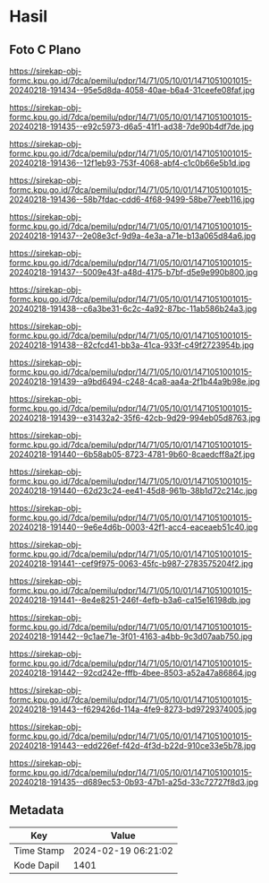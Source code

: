 # Hasil

## Foto C Plano

https://sirekap-obj-formc.kpu.go.id/7dca/pemilu/pdpr/14/71/05/10/01/1471051001015-20240218-191434--95e5d8da-4058-40ae-b6a4-31ceefe08faf.jpg

https://sirekap-obj-formc.kpu.go.id/7dca/pemilu/pdpr/14/71/05/10/01/1471051001015-20240218-191435--e92c5973-d6a5-41f1-ad38-7de90b4df7de.jpg

https://sirekap-obj-formc.kpu.go.id/7dca/pemilu/pdpr/14/71/05/10/01/1471051001015-20240218-191436--12f1eb93-753f-4068-abf4-c1c0b66e5b1d.jpg

https://sirekap-obj-formc.kpu.go.id/7dca/pemilu/pdpr/14/71/05/10/01/1471051001015-20240218-191436--58b7fdac-cdd6-4f68-9499-58be77eeb116.jpg

https://sirekap-obj-formc.kpu.go.id/7dca/pemilu/pdpr/14/71/05/10/01/1471051001015-20240218-191437--2e08e3cf-9d9a-4e3a-a71e-b13a065d84a6.jpg

https://sirekap-obj-formc.kpu.go.id/7dca/pemilu/pdpr/14/71/05/10/01/1471051001015-20240218-191437--5009e43f-a48d-4175-b7bf-d5e9e990b800.jpg

https://sirekap-obj-formc.kpu.go.id/7dca/pemilu/pdpr/14/71/05/10/01/1471051001015-20240218-191438--c6a3be31-6c2c-4a92-87bc-11ab586b24a3.jpg

https://sirekap-obj-formc.kpu.go.id/7dca/pemilu/pdpr/14/71/05/10/01/1471051001015-20240218-191438--82cfcd41-bb3a-41ca-933f-c49f2723954b.jpg

https://sirekap-obj-formc.kpu.go.id/7dca/pemilu/pdpr/14/71/05/10/01/1471051001015-20240218-191439--a9bd6494-c248-4ca8-aa4a-2f1b44a9b98e.jpg

https://sirekap-obj-formc.kpu.go.id/7dca/pemilu/pdpr/14/71/05/10/01/1471051001015-20240218-191439--e31432a2-35f6-42cb-9d29-994eb05d8763.jpg

https://sirekap-obj-formc.kpu.go.id/7dca/pemilu/pdpr/14/71/05/10/01/1471051001015-20240218-191440--6b58ab05-8723-4781-9b60-8caedcff8a2f.jpg

https://sirekap-obj-formc.kpu.go.id/7dca/pemilu/pdpr/14/71/05/10/01/1471051001015-20240218-191440--62d23c24-ee41-45d8-961b-38b1d72c214c.jpg

https://sirekap-obj-formc.kpu.go.id/7dca/pemilu/pdpr/14/71/05/10/01/1471051001015-20240218-191440--9e6e4d6b-0003-42f1-acc4-eaceaeb51c40.jpg

https://sirekap-obj-formc.kpu.go.id/7dca/pemilu/pdpr/14/71/05/10/01/1471051001015-20240218-191441--cef9f975-0063-45fc-b987-2783575204f2.jpg

https://sirekap-obj-formc.kpu.go.id/7dca/pemilu/pdpr/14/71/05/10/01/1471051001015-20240218-191441--8e4e8251-246f-4efb-b3a6-ca15e16198db.jpg

https://sirekap-obj-formc.kpu.go.id/7dca/pemilu/pdpr/14/71/05/10/01/1471051001015-20240218-191442--9c1ae71e-3f01-4163-a4bb-9c3d07aab750.jpg

https://sirekap-obj-formc.kpu.go.id/7dca/pemilu/pdpr/14/71/05/10/01/1471051001015-20240218-191442--92cd242e-fffb-4bee-8503-a52a47a86864.jpg

https://sirekap-obj-formc.kpu.go.id/7dca/pemilu/pdpr/14/71/05/10/01/1471051001015-20240218-191443--f629426d-114a-4fe9-8273-bd9729374005.jpg

https://sirekap-obj-formc.kpu.go.id/7dca/pemilu/pdpr/14/71/05/10/01/1471051001015-20240218-191443--edd226ef-f42d-4f3d-b22d-910ce33e5b78.jpg

https://sirekap-obj-formc.kpu.go.id/7dca/pemilu/pdpr/14/71/05/10/01/1471051001015-20240218-191435--d689ec53-0b93-47b1-a25d-33c72727f8d3.jpg


## Metadata

| Key        | Value               |
| ---------- | ------------------- |
| Time Stamp | 2024-02-19 06:21:02 |
| Kode Dapil | 1401                |



